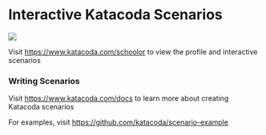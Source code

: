 # Interactive Katacoda Scenarios

[![](http://shields.katacoda.com/katacoda/schoolor/count.svg)](https://www.katacoda.com/schoolor "Get your profile on Katacoda.com")

Visit https://www.katacoda.com/schoolor to view the profile and interactive scenarios

### Writing Scenarios
Visit https://www.katacoda.com/docs to learn more about creating Katacoda scenarios

For examples, visit https://github.com/katacoda/scenario-example
